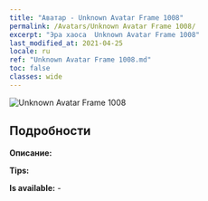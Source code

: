 ```yaml
---
title: "Аватар - Unknown Avatar Frame 1008"
permalink: /Avatars/Unknown Avatar Frame 1008/
excerpt: "Эра хаоса  Unknown Avatar Frame 1008"
last_modified_at: 2021-04-25
locale: ru
ref: "Unknown Avatar Frame 1008.md"
toc: false
classes: wide
---
```

 ![Unknown Avatar Frame 1008](/images/a/avatarFrame_8.png)

## Подробности

 **Описание:**  

 **Tips:**  

 **Is available:**  - 

